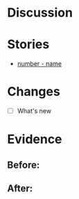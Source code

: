 # Discussion

<!-- Any discussions about this PR -->

# Stories

<!-- Detail which stories are related to these changes -->

- [number - name](url)

# Changes

- [ ] What's new

# Evidence

<!-- Attach any related evidence as image, video, and/or gif -->

## Before:

## After:
